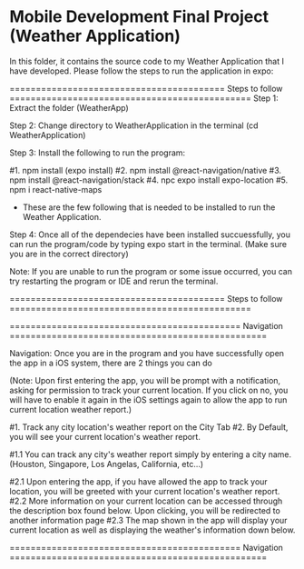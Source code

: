 # Mobile Development Final Project (Weather Application)

In this folder, it contains the source code to my Weather Application that I have developed.
Please follow the steps to run the application in expo:

========================================= Steps to follow ==============================================
Step 1:
Extract the folder (WeatherApp)

Step 2:
Change directory to WeatherApplication in the terminal (cd WeatherApplication)

Step 3:
Install the following to run the program:

#1. npm install (expo install)
#2. npm install @react-navigation/native
#3. npm install @react-navigation/stack
#4. npc expo install expo-location
#5. npm i react-native-maps

- These are the few following that is needed to be installed to run the Weather Application.

Step 4:
Once all of the dependecies have been installed succuessfully, you can run the program/code by typing
expo start in the terminal. (Make sure you are in the correct directory)

Note:
If you are unable to run the program or some issue occurred, you can try restarting the program or IDE and
rerun the terminal.

========================================= Steps to follow ==============================================

============================================ Navigation =================================================

Navigation:
Once you are in the program and you have successfully open the app in a iOS system, there are 2 things you can do

(Note: Upon first entering the app, you will be prompt with a notification, asking for permission to track your current
location. If you click on no, you will have to enable it again in the iOS settings again to allow the app to run current location
weather report.)

#1. Track any city location's weather report on the City Tab
#2. By Default, you will see your current location's weather report.

#1.1 You can track any city's weather report simply by entering a city name. (Houston, Singapore, Los Angelas, California, etc...)

#2.1 Upon entering the app, if you have allowed the app to track your location, you will be greeted with your current
location's weather report.
#2.2 More information on your current location can be accessed through the description box found below. Upon clicking,
you will be redirected to another information page
#2.3 The map shown in the app will display your current location as well as displaying the weather's information down below.

============================================ Navigation =================================================
